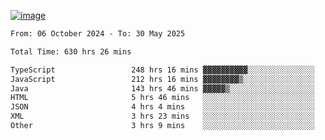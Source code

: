 
[![image](https://github.com/user-attachments/assets/3e37fcfd-5657-4b9d-95f6-80b564699e3f)](https://ayushmaurya.vercel.app)

<!--START_SECTION:waka-->

```txt
From: 06 October 2024 - To: 30 May 2025

Total Time: 630 hrs 26 mins

TypeScript                 248 hrs 16 mins ▓▓▓▓▓▓▓▓▓▓░░░░░░░░░░░░░░░   39.18 %
JavaScript                 212 hrs 16 mins ▓▓▓▓▓▓▓▓▒░░░░░░░░░░░░░░░░   33.50 %
Java                       143 hrs 46 mins ▓▓▓▓▓▒░░░░░░░░░░░░░░░░░░░   22.69 %
HTML                       5 hrs 46 mins   ░░░░░░░░░░░░░░░░░░░░░░░░░   00.91 %
JSON                       4 hrs 4 mins    ░░░░░░░░░░░░░░░░░░░░░░░░░   00.64 %
XML                        3 hrs 23 mins   ░░░░░░░░░░░░░░░░░░░░░░░░░   00.53 %
Other                      3 hrs 9 mins    ░░░░░░░░░░░░░░░░░░░░░░░░░   00.50 %
```

<!--END_SECTION:waka-->

<!--
**the-t3ch-wizard/the-t3ch-wizard** is a ✨ _special_ ✨ repository because its `README.md` (this file) appears on your GitHub profile.

Here are some ideas to get you started:

- 🔭 I’m currently working on ...
- 🌱 I’m currently learning ...
- 👯 I’m looking to collaborate on ...
- 🤔 I’m looking for help with ...
- 💬 Ask me about ...
- 📫 How to reach me: ...
- 😄 Pronouns: ...
- ⚡ Fun fact: ...
-->
